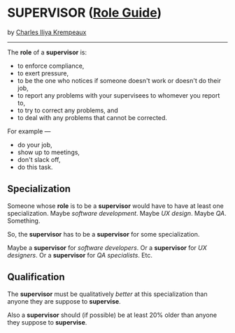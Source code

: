 # SUPERVISOR ([Role Guide](../../README.md))

by [Charles Iliya Krempeaux](http://changelog.ca/)

---

The **role** of a **supervisor** is:

* to enforce compliance,
* to exert pressure,
* to be the one who notices if someone doesn't work or doesn't do their job,
* to report any problems with your supervisees to whomever you report to,
* to try to correct any problems, and
* to deal with any problems that cannot be corrected.

For example —

* do your job,
* show up to meetings,
* don't slack off,
* do this task.

## Specialization

Someone whose **role** is to be a **supervisor** would have to have at least one specialization.
Maybe _software development_.
Maybe _UX design_.
Maybe _QA_.
Something.

So, the **supervisor** has to be a **supervisor** for some specialization.

Maybe a **supervisor** for _software developers_.
Or a **supervisor** for _UX designers_.
Or a **supervisor** for _QA specialists_.
Etc.

## Qualification

The **supervisor** must be qualitatively _better_ at this specialization than anyone they are suppose to **supervise**.

Also a **supervisor** should (if possible) be at least 20% older than anyone they suppose to **supervise**.
